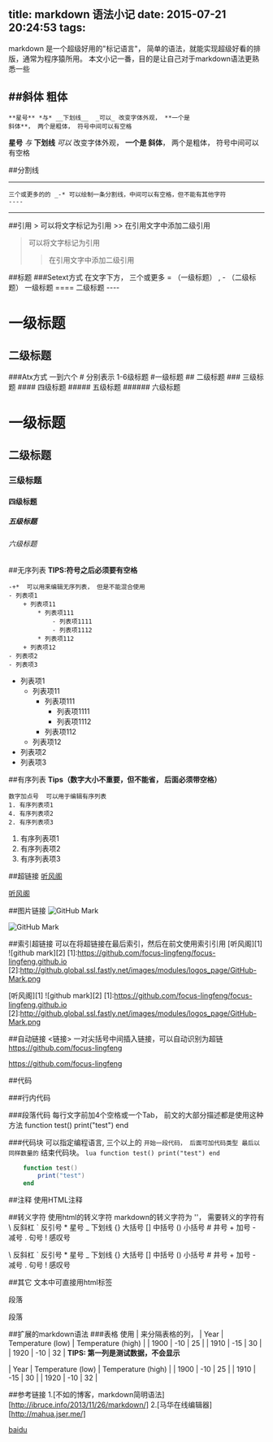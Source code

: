 title: markdown 语法小记
date: 2015-07-21 20:24:53
tags:
---

markdown 是一个超级好用的"标记语言"， 简单的语法，就能实现超级好看的排版，通常为程序猿所用。
本文小记一番，目的是让自己对于markdown语法更熟悉一些
    
##斜体 粗体
----

    **星号** *与* __下划线__  _可以_ 改变字体外观， **一个是
    斜体**， 两个是粗体， 符号中间可以有空格

**星号** *与* __下划线__  _可以_ 改变字体外观， **一个是
斜体**， 两个是粗体， 符号中间可以有空格

##分割线
__ __
    三个或更多的的 _-* 可以绘制一条分割线，中间可以有空格，但不能有其他字符
    ----

----

##引用
    > 可以将文字标记为引用
    >> 在引用文字中添加二级引用 
> 可以将文字标记为引用
>>在引用文字中添加二级引用 

##标题
###Setext方式
    在文字下方， 三个或更多 = （一级标题） , - （二级标题）
    一级标题
    ====
    二级标题
    ----

一级标题
====
二级标题
----


###Atx方式
    一到六个 # 分别表示 1-6级标题
    #一级标题
    ## 二级标题
    ### 三级标题
    #### 四级标题
    ##### 五级标题
    ###### 六级标题

# 一级标题
## 二级标题
### 三级标题
#### 四级标题
##### 五级标题
###### 六级标题

##无序列表
**TIPS:符号之后必须要有空格**

    -+*  可以用来编辑无序列表， 但是不能混合使用
    - 列表项1
        + 列表项11
            * 列表项111
                - 列表项1111
                - 列表项1112
            * 列表项112
        + 列表项12
    - 列表项2
    - 列表项3

* 列表项1
    - 列表项11
        + 列表项111
            * 列表项1111
            * 列表项1112
        + 列表项112
    - 列表项12
* 列表项2
* 列表项3


##有序列表
**Tips（数字大小不重要，但不能省， 后面必须带空格）**

    数字加点号  可以用于编辑有序列表
    1. 有序列表项1
    4. 有序列表项2
    2. 有序列表项3

1. 有序列表项1
4. 有序列表项2
2. 有序列表项3

##超链接
    [听风阁](https://github.com/focus-lingfeng/focus-lingfeng.github.io "凌风的博客")

[听风阁](https://github.com/focus-lingfeng/focus-lingfeng.github.io "凌风的博客")

##图片链接
    ![GitHub Mark](http://github.global.ssl.fastly.net/images/modules/logos_page/GitHub-Mark.png "GitHub Mark")

![GitHub Mark](http://github.global.ssl.fastly.net/images/modules/logos_page/GitHub-Mark.png "GitHub Mark")

##索引超链接
    可以在将超链接在最后索引，然后在前文使用索引引用
    [听风阁][1]
    ![github mark][2]
    [1]:https://github.com/focus-lingfeng/focus-lingfeng.github.io
    [2]:http://github.global.ssl.fastly.net/images/modules/logos_page/GitHub-Mark.png

[听风阁][1]
![github mark][2]
[1]:https://github.com/focus-lingfeng/focus-lingfeng.github.io
[2]:http://github.global.ssl.fastly.net/images/modules/logos_page/GitHub-Mark.png

##自动链接
    <链接> 一对尖括号中间插入链接，可以自动识别为超链
    <https://github.com/focus-lingfeng>

<https://github.com/focus-lingfeng>

##代码

###行内代码

###段落代码
    每行文字前加4个空格或一个Tab， 前文的大部分描述都是使用这种方法
    function test()
        print("test")
    end

###代码块
    可以指定编程语言, 三个以上的 ` 开始一段代码， 后面可加代码类型
    最后以同样数量的 ` 结束代码块。
    ```lua
        function test()
            print("test")
        end
    ```

```lua
    function test()
        print("test")
    end
```

##注释
    使用HTML注释 
    <!-- 注释 -->

<!-- 注释 -->    


##转义字符
    使用html的转义字符
    markdown的转义字符为 '\'， 需要转义的字符有
    \\      反斜杠
    \`      反引号
    \*      星号
    \_      下划线
    \{\}    大括号
    \[\]    中括号
    \(\)    小括号
    \#      井号
    \+      加号
    \-      减号
    \.      句号
    \!      感叹号

\\      反斜杠
\`      反引号
\*      星号
\_      下划线
\{\}    大括号
\[\]    中括号
\(\)    小括号
\#      井号
\+      加号
\-      减号
\.      句号
\!      感叹号


##其它
    文本中可直接用html标签
    <p>
        段落
    </p>

<p>
    段落
</p>

##扩展的markdown语法
###表格
    使用 | 来分隔表格的列，
    | Year | Temperature (low) | Temperature (high) |
    | 1900 | -10 | 25 |
    | 1910 | -15 | 30 |
    | 1920 | -10 | 32 |
**TIPS: 第一列是测试数据，不会显示**

| Year | Temperature (low) | Temperature (high) |
| 1900 | -10 | 25 |
| 1910 | -15 | 30 |
| 1920 | -10 | 32 |


##参考链接
1.[不如的博客，markdown简明语法][http://ibruce.info/2013/11/26/markdown/]
2.[马华在线编辑器][http://mahua.jser.me/]

[baidu][]

[baidu]: https://baidu.com

